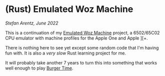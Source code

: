 # (Rust) Emulated Woz Machine
_Stefan Arentz, June 2022_

This is a continuation of my [Emulated Woz Machine](https://github.com/st3fan/ewm) project, a 6502/65C02 CPU emulator with machine profiles for the Apple One and Apple ][+.

There is nothing here to see yet except some random code that I'm having fun with. It is also a _very slow_ Rust learning project for me.

It will probably take another 7 years to turn this into something that works well enough to play [Burger Time](https://stefan.arentz.ca/posts/2017-09-19-ewmupdateletsgetcookin/).

